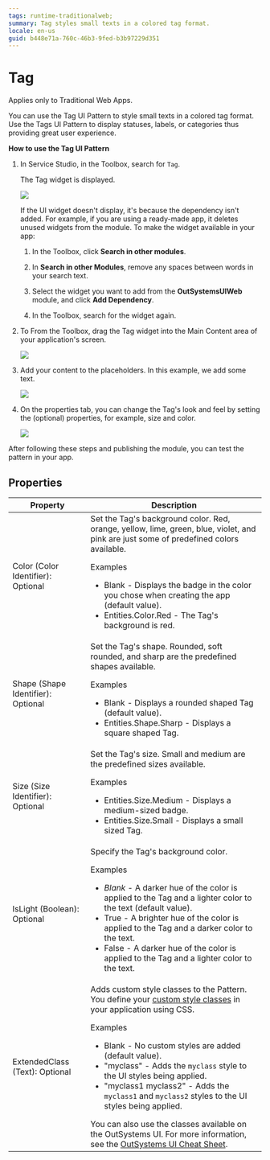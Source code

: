 ```yaml
---
tags: runtime-traditionalweb; 
summary: Tag styles small texts in a colored tag format.
locale: en-us
guid: b448e71a-760c-46b3-9fed-b3b97229d351
---
```


# Tag

<div class="info" markdown="1">

Applies only to Traditional Web Apps.

</div>

You can use the Tag UI Pattern to style small texts in a colored tag format. Use the Tags UI Pattern to display statuses, labels, or categories thus providing great user experience.

**How to use the Tag UI Pattern**

1. In Service Studio, in the Toolbox, search for `Tag`.
  
    The Tag widget is displayed.

    ![](<images/tag-1-ss.png>)

    If the UI widget doesn't display, it's because the dependency isn't added. For example, if you are using a ready-made app, it deletes unused widgets from the module. To make the widget available in your app:

    1. In the Toolbox, click **Search in other modules**.

    1. In **Search in other Modules**, remove any spaces between words in your search text.
    
    1. Select the widget you want to add from the **OutSystemsUIWeb** module, and click **Add Dependency**. 
    
    1. In the Toolbox, search for the widget again.

1. To From the Toolbox, drag the Tag widget into the Main Content area of your application's screen.

    ![](<images/tag-2-ss.png>)

1. Add your content to the placeholders. In this example, we add some text.

    ![](<images/tag-3-ss.png>)

1. On the properties tab, you can change the Tag's look and feel by setting the (optional) properties, for example, size and color.

    ![](<images/tag-4-ss.png>)

After following these steps and publishing the module, you can test the pattern in your app.

## Properties

| **Property** |  **Description** |  
|---|---|
| Color (Color Identifier): Optional  | Set the Tag's background color. Red, orange, yellow, lime, green, blue, violet, and pink are just some of predefined colors available. <p>Examples <ul><li>Blank - Displays the badge in the color you chose when creating the app (default value).</li><li>Entities.Color.Red - The Tag's background is red.</li></ul></p> |
| Shape (Shape Identifier): Optional| Set the Tag's shape. Rounded, soft rounded, and sharp are the predefined shapes available. <p>Examples <ul><li>Blank - Displays a rounded shaped Tag (default value).</li><li>Entities.Shape.Sharp - Displays a square shaped Tag.</li></ul></p> |
| Size (Size Identifier): Optional  | Set the Tag's size. Small and medium are the predefined sizes available. <p>Examples <ul><li>Entities.Size.Medium - Displays a medium-sized badge.</li><li>Entities.Size.Small - Displays a small sized Tag.</li></ul></p> |
| IsLight (Boolean): Optional | Specify the Tag's background color. <p>Examples <ul><li>_Blank_ - A darker hue of the color is applied to the Tag and a lighter color to the text (default value).</li><li>True - A brighter hue of the color is applied to the Tag and a darker color to the text.</li><li>False - A darker hue of the color is applied to the Tag and a lighter color to the text.</li></ul></p> |
| ExtendedClass (Text): Optional | Adds custom style classes to the Pattern. You define your [custom style classes](../../../../../develop/ui/look-feel/css.md) in your application using CSS. <p>Examples <ul><li>Blank - No custom styles are added (default value).</li><li>"myclass" - Adds the ``myclass`` style to the UI styles being applied.</li><li>"myclass1 myclass2" - Adds the ``myclass1`` and ``myclass2`` styles to the UI styles being applied.</li></ul></p>You can also use the classes available on the OutSystems UI. For more information, see the [OutSystems UI Cheat Sheet](https://outsystemsui.outsystems.com/OutSystemsUIWebsite/CheatSheet).|
